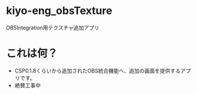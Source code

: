 # kiyo-eng_obsTexture
OBSIntegration用テクスチャ追加アプリ 

# これは何？
* CSP0.1.8くらいから追加されたOBS統合機能へ、追加の画面を提供するアプリです。
* 絶賛工事中